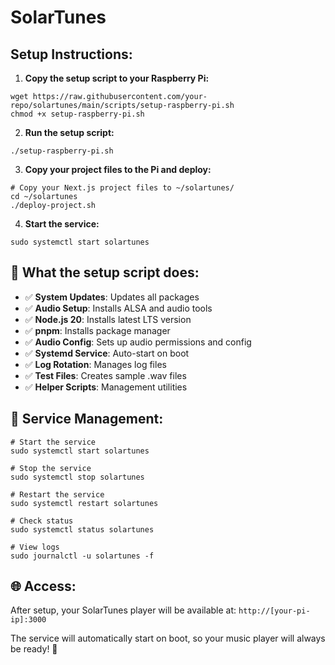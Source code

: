 # SolarTunes

## Setup Instructions:

1. **Copy the setup script to your Raspberry Pi:**

```shellscript
wget https://raw.githubusercontent.com/your-repo/solartunes/main/scripts/setup-raspberry-pi.sh
chmod +x setup-raspberry-pi.sh
```


2. **Run the setup script:**

```shellscript
./setup-raspberry-pi.sh
```


3. **Copy your project files to the Pi and deploy:**

```shellscript
# Copy your Next.js project files to ~/solartunes/
cd ~/solartunes
./deploy-project.sh
```


4. **Start the service:**

```shellscript
sudo systemctl start solartunes
```




## 🔧 What the setup script does:

- ✅ **System Updates**: Updates all packages
- ✅ **Audio Setup**: Installs ALSA and audio tools
- ✅ **Node.js 20**: Installs latest LTS version
- ✅ **pnpm**: Installs package manager
- ✅ **Audio Config**: Sets up audio permissions and config
- ✅ **Systemd Service**: Auto-start on boot
- ✅ **Log Rotation**: Manages log files
- ✅ **Test Files**: Creates sample .wav files
- ✅ **Helper Scripts**: Management utilities


## 🚀 Service Management:

```shellscript
# Start the service
sudo systemctl start solartunes

# Stop the service  
sudo systemctl stop solartunes

# Restart the service
sudo systemctl restart solartunes

# Check status
sudo systemctl status solartunes

# View logs
sudo journalctl -u solartunes -f
```

## 🌐 Access:

After setup, your SolarTunes player will be available at:
`http://[your-pi-ip]:3000`

The service will automatically start on boot, so your music player will always be ready! 🎵
